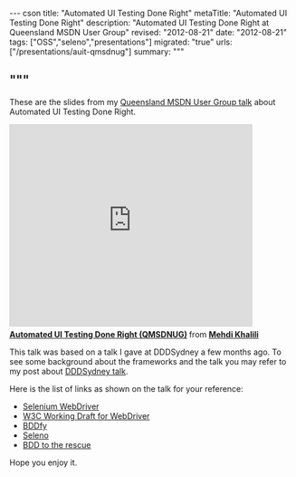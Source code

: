 --- cson
title: "Automated UI Testing Done Right"
metaTitle: "Automated UI Testing Done Right"
description: "Automated UI Testing Done Right at Queensland MSDN User Group"
revised: "2012-08-21"
date: "2012-08-21"
tags: ["OSS","seleno","presentations"]
migrated: "true"
urls: ["/presentations/auit-qmsdnug"]
summary: """

"""
---
These are the slides from my [Queensland MSDN User Group talk][1] about Automated UI Testing Done Right. 

<iframe src="http://www.slideshare.net/slideshow/embed_code/14024604" width="427" height="356" frameborder="0" marginwidth="0" marginheight="0" scrolling="no" style="border:1px solid #CCC;border-width:1px 1px 0;margin-bottom:5px" allowfullscreen> </iframe> <div style="margin-bottom:5px"> <strong> <a href="http://www.slideshare.net/MehdiKhalili/automated-ui-testing-done-right-qmsdnug" title="Automated UI Testing Done Right (QMSDNUG)" target="_blank">Automated UI Testing Done Right (QMSDNUG)</a> </strong> from <strong><a href="http://www.slideshare.net/MehdiKhalili" target="_blank">Mehdi Khalili</a></strong> </div>

This talk was based on a talk I gave at DDDSydney a few months ago. To see some background about the frameworks and the talk you may refer to my post about [DDDSydney talk][2].

Here is the list of links as shown on the talk for your reference:

 - [Selenium WebDriver][3]
 - [W3C Working Draft for WebDriver][4]
 - [BDDfy][5]
 - [Seleno][6]
 - [BDD to the rescue][7]

Hope you enjoy it.


  [1]: http://www.qmsdnug.org/
  [2]: http://www.mehdi-khalili.com/presentations/automated-ui-testing-done-right-at-dddsydney
  [3]: http://seleniumhq.org/projects/webdriver/
  [4]: http://www.w3.org/TR/2012/WD-webdriver-20120710/
  [5]: http://teststack.github.com/TestStack.BDDfy/
  [6]: http://teststack.github.com/TestStack.Seleno/
  [7]: http://www.mehdi-khalili.com/bdd-to-the-rescue
